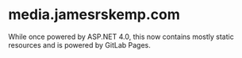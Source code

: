 # media.jamesrskemp.com
While once powered by ASP.NET 4.0, this now contains mostly static resources and is powered by GitLab Pages.

